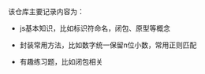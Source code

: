 该仓库主要记录内容为：   

- js基本知识，比如标识符命名，闭包、原型等概念   

- 封装常用方法，比如数字统一保留n位小数，常用正则匹配   
   
- 有趣练习题，比如闭包相关   
